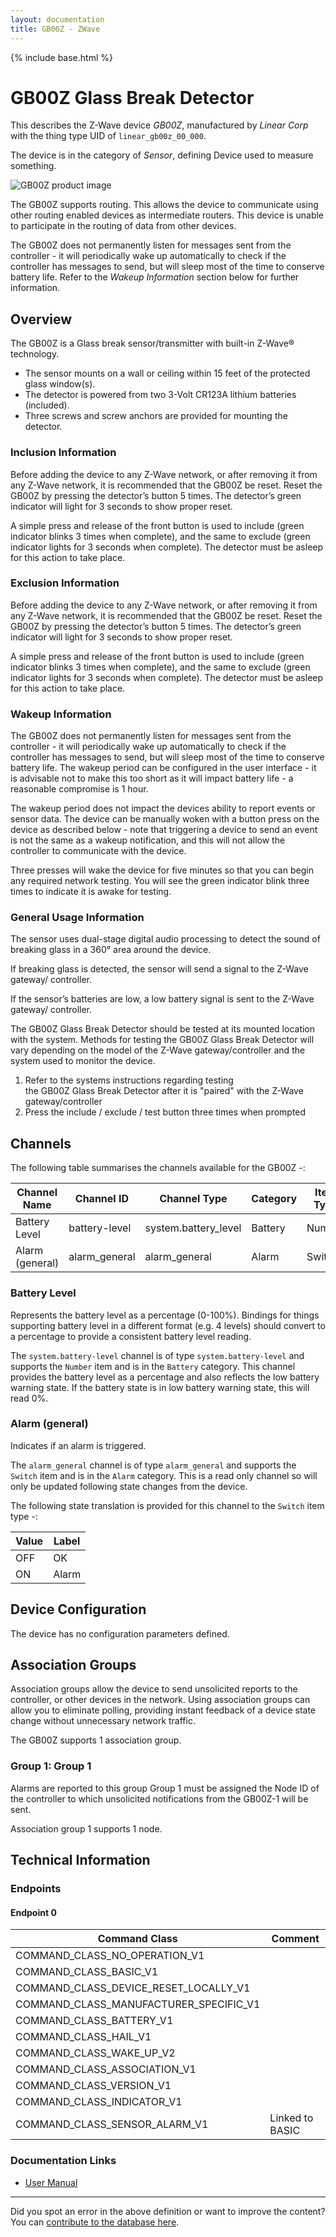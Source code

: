 ```yaml
---
layout: documentation
title: GB00Z - ZWave
---
```


{% include base.html %}

# GB00Z Glass Break Detector
This describes the Z-Wave device *GB00Z*, manufactured by *Linear Corp* with the thing type UID of ```linear_gb00z_00_000```.

The device is in the category of *Sensor*, defining Device used to measure something.

![GB00Z product image](https://opensmarthouse.org/zwavedatabase/565/image/)


The GB00Z supports routing. This allows the device to communicate using other routing enabled devices as intermediate routers.  This device is unable to participate in the routing of data from other devices.

The GB00Z does not permanently listen for messages sent from the controller - it will periodically wake up automatically to check if the controller has messages to send, but will sleep most of the time to conserve battery life. Refer to the *Wakeup Information* section below for further information.

## Overview

The GB00Z is a Glass break sensor/transmitter with built-in Z-Wave® technology.

  * The sensor mounts on a wall or ceiling within 15 feet of the protected glass window(s).
  * The detector is powered from two 3-Volt CR123A lithium batteries (included).
  * Three screws and screw anchors are provided for mounting the detector.

### Inclusion Information

Before adding the device to any Z-Wave network, or after removing it from any Z-Wave network, it is recommended that the GB00Z be reset. Reset the GB00Z by pressing the detector’s button 5 times. The detector’s green indicator will light for 3 seconds to show proper reset.

A simple press and release of the front button is used to include (green indicator blinks 3 times when complete), and the same to exclude (green indicator lights for 3 seconds when complete). The detector must be asleep for this action to take place.

### Exclusion Information

Before adding the device to any Z-Wave network, or after removing it from any Z-Wave network, it is recommended that the GB00Z be reset. Reset the GB00Z by pressing the detector’s button 5 times. The detector’s green indicator will light for 3 seconds to show proper reset.

A simple press and release of the front button is used to include (green indicator blinks 3 times when complete), and the same to exclude (green indicator lights for 3 seconds when complete). The detector must be asleep for this action to take place.

### Wakeup Information

The GB00Z does not permanently listen for messages sent from the controller - it will periodically wake up automatically to check if the controller has messages to send, but will sleep most of the time to conserve battery life. The wakeup period can be configured in the user interface - it is advisable not to make this too short as it will impact battery life - a reasonable compromise is 1 hour.

The wakeup period does not impact the devices ability to report events or sensor data. The device can be manually woken with a button press on the device as described below - note that triggering a device to send an event is not the same as a wakeup notification, and this will not allow the controller to communicate with the device.


Three presses will wake the device for five minutes so that you can begin any required network testing. You will see the green indicator blink three times to indicate it is awake for testing.

### General Usage Information

The sensor uses dual-stage digital audio processing to detect the sound of breaking glass in a 360° area around the device.

If breaking glass is detected, the sensor will send a signal to the Z-Wave gateway/ controller.

If the sensor’s batteries are low, a low battery signal is sent to the Z-Wave gateway/ controller.

The GB00Z Glass Break Detector should be tested at its mounted location with the system. Methods for testing the GB00Z Glass Break Detector will vary depending on the model of the Z-Wave gateway/controller and the system used to monitor the device.

  1. Refer to the systems instructions regarding testing the GB00Z Glass Break Detector after it is "paired" with the Z-Wave gateway/controller
  2. Press the include / exclude / test button three times when prompted

## Channels

The following table summarises the channels available for the GB00Z -:

| Channel Name | Channel ID | Channel Type | Category | Item Type |
|--------------|------------|--------------|----------|-----------|
| Battery Level | battery-level | system.battery_level | Battery | Number |
| Alarm (general) | alarm_general | alarm_general | Alarm | Switch | 

### Battery Level
Represents the battery level as a percentage (0-100%). Bindings for things supporting battery level in a different format (e.g. 4 levels) should convert to a percentage to provide a consistent battery level reading.

The ```system.battery-level``` channel is of type ```system.battery-level``` and supports the ```Number``` item and is in the ```Battery``` category.
This channel provides the battery level as a percentage and also reflects the low battery warning state. If the battery state is in low battery warning state, this will read 0%.
### Alarm (general)
Indicates if an alarm is triggered.

The ```alarm_general``` channel is of type ```alarm_general``` and supports the ```Switch``` item and is in the ```Alarm``` category. This is a read only channel so will only be updated following state changes from the device.

The following state translation is provided for this channel to the ```Switch``` item type -:

| Value | Label     |
|-------|-----------|
| OFF | OK |
| ON | Alarm |



## Device Configuration

The device has no configuration parameters defined.

## Association Groups

Association groups allow the device to send unsolicited reports to the controller, or other devices in the network. Using association groups can allow you to eliminate polling, providing instant feedback of a device state change without unnecessary network traffic.

The GB00Z supports 1 association group.

### Group 1: Group 1

Alarms are reported to this group
Group 1 must be assigned the Node ID of the controller to which unsolicited notifications from the GB00Z-1 will be sent.

Association group 1 supports 1 node.

## Technical Information

### Endpoints

#### Endpoint 0

| Command Class | Comment |
|---------------|---------|
| COMMAND_CLASS_NO_OPERATION_V1| |
| COMMAND_CLASS_BASIC_V1| |
| COMMAND_CLASS_DEVICE_RESET_LOCALLY_V1| |
| COMMAND_CLASS_MANUFACTURER_SPECIFIC_V1| |
| COMMAND_CLASS_BATTERY_V1| |
| COMMAND_CLASS_HAIL_V1| |
| COMMAND_CLASS_WAKE_UP_V2| |
| COMMAND_CLASS_ASSOCIATION_V1| |
| COMMAND_CLASS_VERSION_V1| |
| COMMAND_CLASS_INDICATOR_V1| |
| COMMAND_CLASS_SENSOR_ALARM_V1| Linked to BASIC|

### Documentation Links

* [User Manual](https://www.opensmarthouse.org/zwavedatabase/565/GB00Z-Install.pdf)

---

Did you spot an error in the above definition or want to improve the content?
You can [contribute to the database here](https://www.opensmarthouse.org/zwavedatabase/565).
